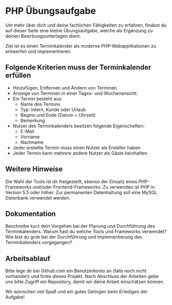 # PHP Übungsaufgabe

Um mehr über dich und deine fachlichen Fähigkeiten zu erfahren, findest du auf dieser Seite eine kleine Übungsaufgabe, welche als Ergänzung zu deinen Bewrbungsunterlagen dient.

Ziel ist es einen Terminkalender als moderne PHP-Webapplikationen zu entwerfen und implementieren.

## Folgende Kriterien muss der Terminkalender erfüllen
* Hinzufügen, Entfernen  und Ändern von Terminen.
* Anzeige von Terminen in einer Tages- und Wochenansicht.
* Ein Termin besteht aus:
  * Name des Termins
  * Typ: Intern, Kunde oder Urlaub
  * Beginn und Ende (Datum + Uhrzeit)
  * Bemerkung
* Nutzer des Terminkalenders besitzen folgende Eigenschaften:
  * E-Mail
  * Vorname
  * Nachname
* Jeder erstellte Termin muss einen Nutzer als Ersteller haben.
* Jeder Termin kann mehrere andere Nutzer als Gäste beinhalten.

## Weitere Hinweise
Die Wahl der Tools ist dir freigestellt, ebenso der Einsatz eines PHP-Frameworks und/oder Frontend-Frameworks. Zu verwenden ist PHP in Version 5.5 oder höher. Zur permanenten Datenhaltung soll eine MySQL Datenbank verwendet werden.

## Dokumentation
Beschreibe kurz dein Vorgehen bei der Planung und Durchführung des Terminkalenders. Warum hast du welche Tools und Frameworks verwendet? Wie bist du grob bei der Durchführung und Implementierung des Terminkalenders vorgegangen?

## Arbeitsablauf
Bitte lege dir bei Github.com ein Benutzerkonto an (falls noch nicht vorhanden) und forke dieses Projekt.
Nach Abschluss der Arbeiten gebe uns bitte Zugriff ein Repository, damit wir deine Arbeit einschätzen können.

Wir wünschen viel Spaß und ein gutes Gelingen beim Erledigen der Aufgabe!
